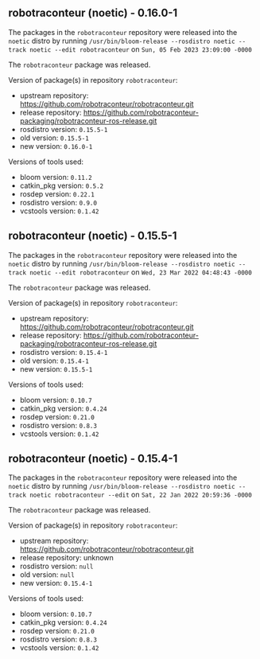 ## robotraconteur (noetic) - 0.16.0-1

The packages in the `robotraconteur` repository were released into the `noetic` distro by running `/usr/bin/bloom-release --rosdistro noetic --track noetic --edit robotraconteur` on `Sun, 05 Feb 2023 23:09:00 -0000`

The `robotraconteur` package was released.

Version of package(s) in repository `robotraconteur`:

- upstream repository: https://github.com/robotraconteur/robotraconteur.git
- release repository: https://github.com/robotraconteur-packaging/robotraconteur-ros-release.git
- rosdistro version: `0.15.5-1`
- old version: `0.15.5-1`
- new version: `0.16.0-1`

Versions of tools used:

- bloom version: `0.11.2`
- catkin_pkg version: `0.5.2`
- rosdep version: `0.22.1`
- rosdistro version: `0.9.0`
- vcstools version: `0.1.42`


## robotraconteur (noetic) - 0.15.5-1

The packages in the `robotraconteur` repository were released into the `noetic` distro by running `/usr/bin/bloom-release --rosdistro noetic --track noetic --edit robotraconteur` on `Wed, 23 Mar 2022 04:48:43 -0000`

The `robotraconteur` package was released.

Version of package(s) in repository `robotraconteur`:

- upstream repository: https://github.com/robotraconteur/robotraconteur.git
- release repository: https://github.com/robotraconteur-packaging/robotraconteur-ros-release.git
- rosdistro version: `0.15.4-1`
- old version: `0.15.4-1`
- new version: `0.15.5-1`

Versions of tools used:

- bloom version: `0.10.7`
- catkin_pkg version: `0.4.24`
- rosdep version: `0.21.0`
- rosdistro version: `0.8.3`
- vcstools version: `0.1.42`


## robotraconteur (noetic) - 0.15.4-1

The packages in the `robotraconteur` repository were released into the `noetic` distro by running `/usr/bin/bloom-release --rosdistro noetic --track noetic robotraconteur --edit` on `Sat, 22 Jan 2022 20:59:36 -0000`

The `robotraconteur` package was released.

Version of package(s) in repository `robotraconteur`:

- upstream repository: https://github.com/robotraconteur/robotraconteur.git
- release repository: unknown
- rosdistro version: `null`
- old version: `null`
- new version: `0.15.4-1`

Versions of tools used:

- bloom version: `0.10.7`
- catkin_pkg version: `0.4.24`
- rosdep version: `0.21.0`
- rosdistro version: `0.8.3`
- vcstools version: `0.1.42`


